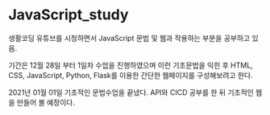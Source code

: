 # JavaScript_study


<p> 생활코딩 유튜브를 시청하면서 JavaScript 문법 및 웹과 작용하는 부분을 공부하고 있음.</p>

<p> 기간은 12월 28일 부터 1일차 수업을 진행하였으며 이런 기초문법을 익힌 후 HTML, CSS, JavaScript, Python, Flask를 이용한 간단한 웹페이지를 구성해보려고 한다.</p>

<p>
  2021년 01월 01일 기초적인 문법수업을 끝냈다.
  API와 CICD 공부를 한 뒤 기초적인 웹을 만들어 볼 예정이다.</p>
